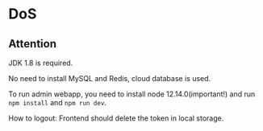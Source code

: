 # DoS

## Attention

JDK 1.8 is required.

No need to install MySQL and Redis, cloud database is used.

To run admin webapp, you need to install node 12.14.0(important!) and run `npm install` and `npm run dev`.

How to logout: Frontend should delete the token in local storage.

